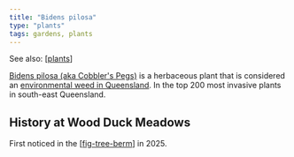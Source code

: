 ```yaml
---
title: "Bidens pilosa"
type: "plants"
tags: gardens, plants
---
```


See also: [[plants]]

[Bidens pilosa (aka Cobbler's Pegs)](https://en.wikipedia.org/wiki/Bidens_pilosa) is a herbaceous plant that is considered an [environmental weed in Queensland](https://weeds.brisbane.qld.gov.au/weeds/cobblers-pegs). In the top 200 most invasive plants in south-east Queensland.

## History at Wood Duck Meadows

First noticed in the [[fig-tree-berm]] in 2025.


[//begin]: # "Autogenerated link references for markdown compatibility"
[plants]: plants "Plants"
[fig-tree-berm]: ../fig-tree-berm "Fig tree berm"
[//end]: # "Autogenerated link references"